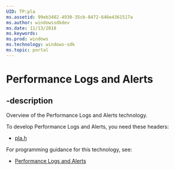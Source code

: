 ```yaml
---
UID: TP:pla
ms.assetid: 99eb3402-4930-35cb-8472-646e4361517a
ms.author: windowssdkdev
ms.date: 11/13/2018
ms.keywords: 
ms.prod: windows
ms.technology: windows-sdk
ms.topic: portal
---
```


# Performance Logs and Alerts

## -description

Overview of the Performance Logs and Alerts technology.

To develop Performance Logs and Alerts, you need these headers:

 * [pla.h](../pla/index.md)

For programming guidance for this technology, see:
* [Performance Logs and Alerts](/windows/desktop/pla)

